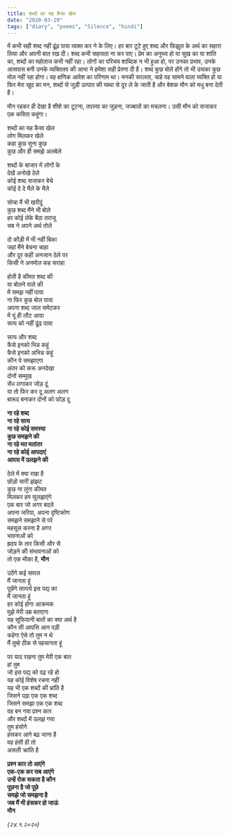 ```yaml
---
title: शब्दों का यह कैसा खेल
date: "2020-03-29"
tags: ["diary", "poems", "Silence", "hindi"]
---
```


में कभी सही शब्द नहीं ढूंढ़ पाया व्यक्त कर ने के लिए। हर बार टूटे हुए शब्द और फिझुल के अर्थ का सहारा लिया और अपनी बात रख दी। शब्द कभी सहायता ना कर पाए। प्रेम का अनुभव हो या सुख का या शांति का, शब्दों का महोताज कभी नहीं रहा। लोगों का परिचय शाब्दिक न भी हुआ हो, पर उनका प्रभाव, उनके आसपास बनी उनके व्यक्तितव की आभा ने हमेशा सही प्रेरणा दी है। शब्द कुछ बोले होंगे तो भी उसका कुछ मोल नहीं रहा होगा। वह क्षणिक आवेश का परिणाम था। मनकी सरलता, चाहे वह सामने वाला व्यक्ति हो या फिर मेरा खुद का मन, शब्दों से जुड़ी उत्पात की व्यथा से दूर ले के जाती है और बेशक मौन को मधु बना देती है। </br>

मौन रहकर ही देखा है शीशे का टूटना, तपस्या का जुड़ना, जज्बातों का मचलना। उसी मौन को सजाकर एक कविता कहूंगा। </br>

शब्दों का यह कैसा खेल</br>
लोग मिलकर खेले</br>
कहा कुछ सुना कुछ</br>
कुछ और ही समझे अलबेले</br>

शब्दों के बाजार में लोगों के</br>
देखें अनोखे ठेले</br>
कोई शब्द सजाकर बेचे</br>
कोई दे दे मैले के मैले</br>

सोचा मैं भी खरीदूं</br>
कुछ शब्द मैंने भी बोले</br>
हर कोई लेके बैठा तराजू</br>
सब ने अपने अर्थ तोले</br>

दो कौड़ी में भी नहीं बिका</br>
जहां मैंने बेचना चाहा</br>
और दूर कहीं अनजान ठेले पर</br>
किसी ने अनमोल कह सराहा</br>

होती है कीमत शब्द की</br>
या बोलने वाले की</br>
में समझ नहीं पाया</br>
ना फिर कुछ बोल पाया</br>
अपना शब्द जाल समेटकर</br>
में यूं ही लौट आया</br>
सत्य को नहीं ढूंढ पाया</br>

सत्य और शब्द</br>
कैसे इनको भिन्न कहूं</br>
कैसे इनको अभिन्न कहूं</br>
कौन ये समझाएगा</br>
अंतर को करू अनदेखा</br>
दोनों सम्मुख</br>
सेंध लगाकर जोड़ दूं</br>
या तो फिर कर दू अलग अलग</br>
बारूद बनाकर दोनों को फोड़ दू</br>

**ना रहे शब्द</br>
ना रहे सत्य</br>
ना रहे कोई समस्या</br>
कुछ समझने की</br>
ना रहे मत मतांतर</br>
ना रहे कोई आपदाएं</br>
आपस में उलझने की</br>**

ठेले में क्या रखा है</br>
छोड़ो सारी झंझट</br>
कुछ ना लूंगा कीमत</br>
मिलकर हम सुलझाएंगे</br>
एक बार जो अगर बदले</br>
अपना जरिया, अपना दृष्टिकोण</br>
समझने समझाने से परे</br>
महसूस करना है अगर</br>
भावनाओं को</br>
ह्रदय के तार किसी और से</br>
जोड़ने की संभावनाओं को</br>
तो एक मौका है, **मौन**</br>

उठेंगे कई सवाल</br>
मैं जानता हूं</br>
पूछेंगे तात्पर्य इस पद्य का</br>
मैं जानता हूं</br>
हर कोई होगा आक्रमक</br>
मुझे मेरी उम्र बताएगा</br>
यह सूफियानी बातों का क्या अर्थ है</br>
कौन सी आपत्ति आन पड़ी</br>
कहेगा ऐसे तो तुम न थे</br>
मैं तुम्हे ठीक से पहचानता हूं</br>

पर याद रखना तुम मेरी एक बात</br>
हां तुम</br>
जो इस पद्य को पढ़ रहे हो</br>
यह कोई विशेष रचना नहीं</br>
यह भी एक शब्दों की भ्रांति है</br>
जिसने पढ़ा एक एक शब्द</br>
जिसने समझा एक एक शब्द</br>
वह बन गया प्रश्न कार</br>
और शब्दों में उलझ गया</br>
तुम हंसोगे</br>
हंसकर आगे बढ़ जाना है</br>
वह हंसी ही तो</br>
असली क्रांति है</br>

**प्रश्न कार तो आएंगे</br>
एक-एक कर सब आएंगे</br>
उन्हें रोक सकता है कौन</br>
पूछना है जो पूछे</br>
समझे जो समझना है</br>
जब मैं भी हंसकर हो जाऊं</br>
मौन</br>**

_(२४.१.२०२०)_
